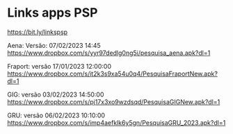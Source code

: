 # Links apps PSP
https://bit.ly/linkspsp

Aena: Versão: 07/02/2023 14:45
https://www.dropbox.com/s/yyr97dedlg0ng5i/pesquisa_aena.apk?dl=1
 
Fraport: versão 17/01/2023  12:00:00
https://www.dropbox.com/s/it2k3s9xa54u0q4/PesquisaFraportNew.apk?dl=1
 
GIG: versão 03/02/2023  14:50:00
https://www.dropbox.com/s/pj17x3xo9wzdsqd/PesquisaGIGNew.apk?dl=1
 
GRU: versão 06/02/2023  10:10:00
https://www.dropbox.com/s/imp4aefklk6y5gn/PesquisaGRU_2023.apk?dl=1
















 




